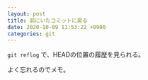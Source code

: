 ```yaml
---
layout: post
title: 前にいたコミットに戻る
date: 2020-10-09 11:53:22 +0900
categories: git
---
```


`git reflog` で、HEADの位置の履歴を見られる。

よく忘れるのでメモ。
